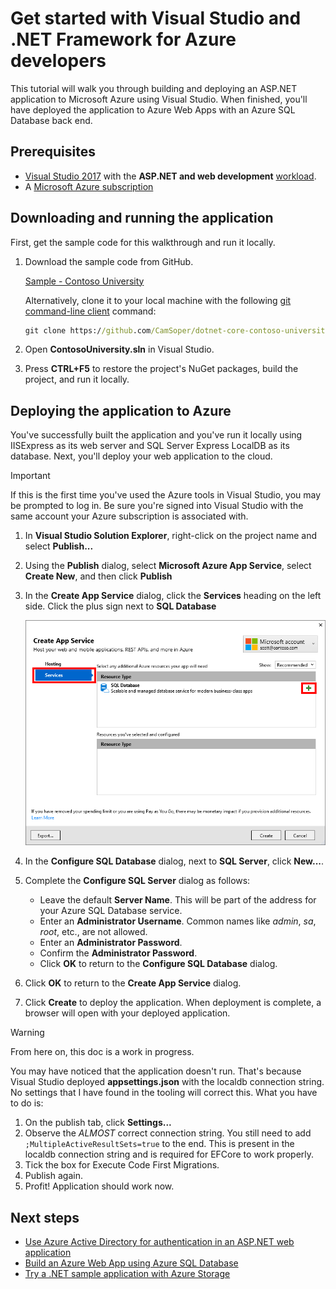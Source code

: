 

# Get started with Visual Studio and .NET Framework for Azure developers

This tutorial will walk you through building and deploying an ASP.NET application to Microsoft Azure using Visual Studio.  When finished, you'll have deployed the application to Azure Web Apps with an Azure SQL Database back end.

## Prerequisites

* [Visual Studio 2017](https://www.visualstudio.com/downloads/) with the **ASP.NET and web development** [workload](/visualstudio/install/modify-visual-studio).   
* A [Microsoft Azure subscription](https://azure.microsoft.com/free/)


## Downloading and running the application

First, get the sample code for this walkthrough and run it locally.

1. Download the sample code from GitHub.
    
    [Sample - Contoso University](https://github.com/CamSoper/dotnet-core-contoso-university/)
    
    Alternatively, clone it to your local machine with the following [git command-line client](https://git-scm.com/) command:

    ```cmd
    git clone https://github.com/CamSoper/dotnet-core-contoso-university/
    ```

2. Open **ContosoUniversity.sln** in Visual Studio.

3. Press **CTRL+F5** to restore the project's NuGet packages, build the project, and run it locally.

## Deploying the application to Azure

You've successfully built the application and you've run it locally using IISExpress as its web server and SQL Server Express LocalDB as its database.  Next, you'll deploy your web application to the cloud.

> [!IMPORTANT]
> If this is the first time you've used the Azure tools in Visual Studio, you may be prompted to log in.  Be sure you're signed into Visual Studio with the same account your Azure subscription is associated with.

1. In **Visual Studio Solution Explorer**, right-click on the project name and select **Publish...**

2. Using the **Publish** dialog, select **Microsoft Azure App Service**, select **Create New**, and then click **Publish**

3. In the **Create App Service** dialog, click the **Services** heading on the left side.  Click the plus sign next to **SQL Database**

    ![Adding the SQL Database](media/getting-started-framework/add-sql.png)

4. In the **Configure SQL Database** dialog, next to **SQL Server**, click **New...**.

5. Complete the **Configure SQL Server** dialog as follows:

    * Leave the default **Server Name**.  This will be part of the address for your Azure SQL Database service.
    * Enter an **Administrator Username**.  Common names like *admin*, *sa*, *root*, etc., are not allowed.
    * Enter an **Administrator Password**.
    * Confirm the **Administrator Password**.
    * Click **OK** to return to the **Configure SQL Database** dialog.

6. Click **OK** to return to the **Create App Service** dialog.    

7. Click **Create** to deploy the application.  When deployment is complete, a browser will open with your deployed application.

> [!Warning]
> From here on, this doc is a work in progress.

You may have noticed that the application doesn't run.  That's because Visual Studio deployed **appsettings.json** with the localdb connection string.  No settings that I have found in the tooling will correct this.  What you have to do is:

1. On the publish tab, click **Settings...**
2. Observe the *ALMOST* correct connection string.  You still need to add `;MultipleActiveResultSets=true` to the end.  This is present in the localdb connection string and is required for EFCore to work properly.
3. Tick the box for Execute Code First Migrations.
4. Publish again.
5. Profit!  Application should work now.


## Next steps

* [Use Azure Active Directory for authentication in an ASP.NET web application](/azure/active-directory/develop/active-directory-devquickstarts-webapp-dotnet)
* [Build an Azure Web App using Azure SQL Database](/azure/app-service-web/web-sites-dotnet-get-started)
* [Try a .NET sample application with Azure Storage](/azure/storage/storage-samples-dotnet)
